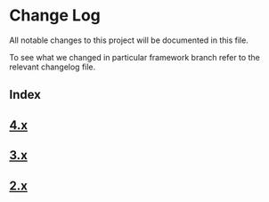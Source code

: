 # Change Log
All notable changes to this project will be documented in this file.

To see what we changed in particular framework branch refer to the relevant changelog file.

## Index

## [4.x](CHANGELOG-4.md)
## [3.x](CHANGELOG-3.md)
## [2.x](CHANGELOG-2.md)
